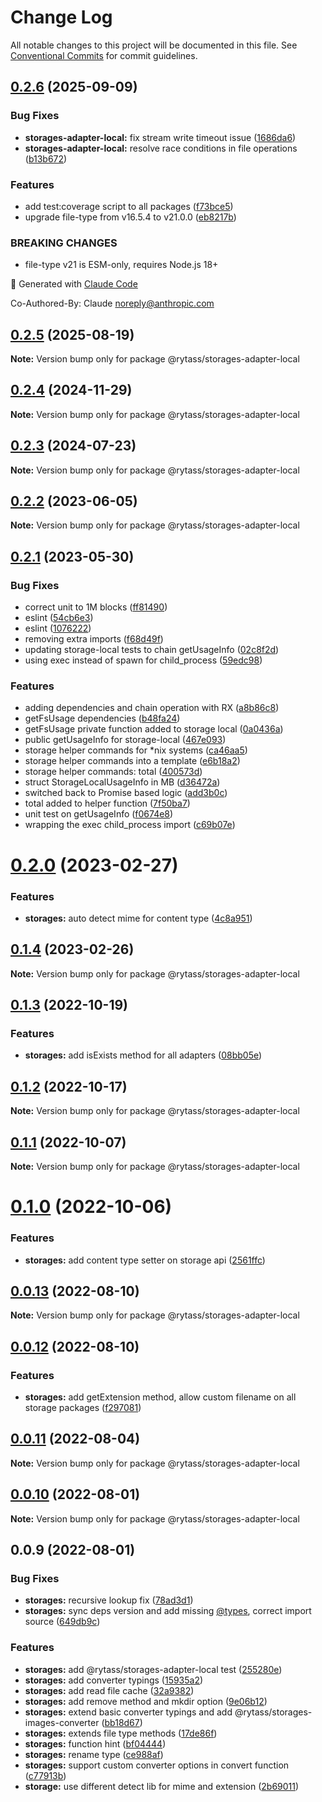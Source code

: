 # Change Log

All notable changes to this project will be documented in this file.
See [Conventional Commits](https://conventionalcommits.org) for commit guidelines.

## [0.2.6](https://github.com/Rytass/Utils/compare/@rytass/storages-adapter-local@0.2.5...@rytass/storages-adapter-local@0.2.6) (2025-09-09)

### Bug Fixes

- **storages-adapter-local:** fix stream write timeout issue ([1686da6](https://github.com/Rytass/Utils/commit/1686da680dfb4f3a7ca3d0c50d44b1bf6c9dc891))
- **storages-adapter-local:** resolve race conditions in file operations ([b13b672](https://github.com/Rytass/Utils/commit/b13b672a67509ee4d56402ab61f28c04f6956b33))

### Features

- add test:coverage script to all packages ([f73bce5](https://github.com/Rytass/Utils/commit/f73bce52024d453755824fa6af784f13da50061f))
- upgrade file-type from v16.5.4 to v21.0.0 ([eb8217b](https://github.com/Rytass/Utils/commit/eb8217b76c4a0d74061f782c082fd4183961bb12))

### BREAKING CHANGES

- file-type v21 is ESM-only, requires Node.js 18+

🤖 Generated with [Claude Code](https://claude.ai/code)

Co-Authored-By: Claude <noreply@anthropic.com>

## [0.2.5](https://github.com/Rytass/Utils/compare/@rytass/storages-adapter-local@0.2.4...@rytass/storages-adapter-local@0.2.5) (2025-08-19)

**Note:** Version bump only for package @rytass/storages-adapter-local

## [0.2.4](https://github.com/Rytass/Utils/compare/@rytass/storages-adapter-local@0.2.3...@rytass/storages-adapter-local@0.2.4) (2024-11-29)

**Note:** Version bump only for package @rytass/storages-adapter-local

## [0.2.3](https://github.com/Rytass/Utils/compare/@rytass/storages-adapter-local@0.2.2...@rytass/storages-adapter-local@0.2.3) (2024-07-23)

**Note:** Version bump only for package @rytass/storages-adapter-local

## [0.2.2](https://github.com/Rytass/Utils/compare/@rytass/storages-adapter-local@0.2.1...@rytass/storages-adapter-local@0.2.2) (2023-06-05)

**Note:** Version bump only for package @rytass/storages-adapter-local

## [0.2.1](https://github.com/Rytass/Utils/compare/@rytass/storages-adapter-local@0.2.0...@rytass/storages-adapter-local@0.2.1) (2023-05-30)

### Bug Fixes

- correct unit to 1M blocks ([ff81490](https://github.com/Rytass/Utils/commit/ff81490f52be89dc5061ee7deeb495b2940565d1))
- eslint ([54cb6e3](https://github.com/Rytass/Utils/commit/54cb6e30a4c07a8e7038154ca3c2310620bce3a4))
- eslint ([1076222](https://github.com/Rytass/Utils/commit/10762222cc673a22e852d01332c29acb85c1ee82))
- removing extra imports ([f68d49f](https://github.com/Rytass/Utils/commit/f68d49fa3e6aa0d03763481cd033c36c6a3f5287))
- updating storage-local tests to chain getUsageInfo ([02c8f2d](https://github.com/Rytass/Utils/commit/02c8f2d4f6bcb45b7959c4c358bb6fbdbc5b40da))
- using exec instead of spawn for child_process ([59edc98](https://github.com/Rytass/Utils/commit/59edc980e84899baedf5c62094aa51d668b73ba5))

### Features

- adding dependencies and chain operation with RX ([a8b86c8](https://github.com/Rytass/Utils/commit/a8b86c84ecc390ceeab1093c3c04ec057e207b91))
- getFsUsage dependencies ([b48fa24](https://github.com/Rytass/Utils/commit/b48fa2417a8d9b9f87807188876e577120eeef8b))
- getFsUsage private function added to storage local ([0a0436a](https://github.com/Rytass/Utils/commit/0a0436acb2a84091ecf779b15d15aed871a14545))
- public getUsageInfo for storage-local ([467e093](https://github.com/Rytass/Utils/commit/467e0930798e9efbb388da22795db0a701ba6ebe))
- storage helper commands for \*nix systems ([ca46aa5](https://github.com/Rytass/Utils/commit/ca46aa50a4bd2b2cc0911419ce5839a0f23eb380))
- storage helper commands into a template ([e6b18a2](https://github.com/Rytass/Utils/commit/e6b18a21f6a2dd8d91523a3dd3ccccffa54d5e1e))
- storage helper commands: total ([400573d](https://github.com/Rytass/Utils/commit/400573d26ef2f10f16d012591276755af89f35f0))
- struct StorageLocalUsageInfo in MB ([d36472a](https://github.com/Rytass/Utils/commit/d36472aa202de86ce4651e265d124fac0fb5b268))
- switched back to Promise based logic ([add3b0c](https://github.com/Rytass/Utils/commit/add3b0cf4a6c3bb987e1fe9e7ce76f96a78bb4f9))
- total added to helper function ([7f50ba7](https://github.com/Rytass/Utils/commit/7f50ba7ab8d92ebf6eed86eb629adf0870bbd691))
- unit test on getUsageInfo ([f0674e8](https://github.com/Rytass/Utils/commit/f0674e8a83ec32067a2d2c5bdf521ba9d0f2ab2c))
- wrapping the exec child_process import ([c69b07e](https://github.com/Rytass/Utils/commit/c69b07e55df292a12b64d8f9d83a88f9072b963a))

# [0.2.0](https://github.com/Rytass/Utils/compare/@rytass/storages-adapter-local@0.1.4...@rytass/storages-adapter-local@0.2.0) (2023-02-27)

### Features

- **storages:** auto detect mime for content type ([4c8a951](https://github.com/Rytass/Utils/commit/4c8a9515a1852d8431a6e9e1345d79b3e652de0c))

## [0.1.4](https://github.com/Rytass/Utils/compare/@rytass/storages-adapter-local@0.1.3...@rytass/storages-adapter-local@0.1.4) (2023-02-26)

**Note:** Version bump only for package @rytass/storages-adapter-local

## [0.1.3](https://github.com/Rytass/Utils/compare/@rytass/storages-adapter-local@0.1.2...@rytass/storages-adapter-local@0.1.3) (2022-10-19)

### Features

- **storages:** add isExists method for all adapters ([08bb05e](https://github.com/Rytass/Utils/commit/08bb05e669004dcc3a4f3e219a0c363ce9e9ef1a))

## [0.1.2](https://github.com/Rytass/Utils/compare/@rytass/storages-adapter-local@0.1.1...@rytass/storages-adapter-local@0.1.2) (2022-10-17)

**Note:** Version bump only for package @rytass/storages-adapter-local

## [0.1.1](https://github.com/Rytass/Utils/compare/@rytass/storages-adapter-local@0.1.0...@rytass/storages-adapter-local@0.1.1) (2022-10-07)

**Note:** Version bump only for package @rytass/storages-adapter-local

# [0.1.0](https://github.com/Rytass/Utils/compare/@rytass/storages-adapter-local@0.0.13...@rytass/storages-adapter-local@0.1.0) (2022-10-06)

### Features

- **storages:** add content type setter on storage api ([2561ffc](https://github.com/Rytass/Utils/commit/2561ffc5a4b66f208190ef2230c46276f9945df8))

## [0.0.13](https://github.com/Rytass/Utils/compare/@rytass/storages-adapter-local@0.0.12...@rytass/storages-adapter-local@0.0.13) (2022-08-10)

**Note:** Version bump only for package @rytass/storages-adapter-local

## [0.0.12](https://github.com/Rytass/Utils/compare/@rytass/storages-adapter-local@0.0.11...@rytass/storages-adapter-local@0.0.12) (2022-08-10)

### Features

- **storages:** add getExtension method, allow custom filename on all storage packages ([f297081](https://github.com/Rytass/Utils/commit/f297081a069f697294cc70d0957f62c2f7b05d79))

## [0.0.11](https://github.com/Rytass/Utils/compare/@rytass/storages-adapter-local@0.0.10...@rytass/storages-adapter-local@0.0.11) (2022-08-04)

**Note:** Version bump only for package @rytass/storages-adapter-local

## [0.0.10](https://github.com/Rytass/Utils/compare/@rytass/storages-adapter-local@0.0.9...@rytass/storages-adapter-local@0.0.10) (2022-08-01)

**Note:** Version bump only for package @rytass/storages-adapter-local

## 0.0.9 (2022-08-01)

### Bug Fixes

- **storages:** recursive lookup fix ([78ad3d1](https://github.com/Rytass/Utils/commit/78ad3d155b176090b0bebd1e1139ac2621a24596))
- **storages:** sync deps version and add missing [@types](https://github.com/types), correct import source ([649db9c](https://github.com/Rytass/Utils/commit/649db9cf04975689b00492afbe676edb0d495c0b))

### Features

- **storages:** add @rytass/storages-adapter-local test ([255280e](https://github.com/Rytass/Utils/commit/255280ef1f4ae8cb717acb4c1f442823c6e360ce))
- **storages:** add converter typings ([15935a2](https://github.com/Rytass/Utils/commit/15935a2d616e7d928b5288e7cbb1006659b5222e))
- **storages:** add read file cache ([32a9382](https://github.com/Rytass/Utils/commit/32a938234c08393cf24481d58d93b094021fc29b))
- **storages:** add remove method and mkdir option ([9e06b12](https://github.com/Rytass/Utils/commit/9e06b127d45726da3fd7c67f04fb309b0b63f5fc))
- **storages:** extend basic converter typings and add @rytass/storages-images-converter ([bb18d67](https://github.com/Rytass/Utils/commit/bb18d6743135242301112b65d5d83028a90df2c9))
- **storages:** extends file type methods ([17de86f](https://github.com/Rytass/Utils/commit/17de86fc4c264f9ac11a26379674a6550088c99e))
- **storages:** function hint ([bf04444](https://github.com/Rytass/Utils/commit/bf04444c60df0c99bd5d233377ea54f617f40538))
- **storages:** rename type ([ce988af](https://github.com/Rytass/Utils/commit/ce988afa85fa3ae7de683d66ae82e18ac1e5c17c))
- **storages:** support custom converter options in convert function ([c77913b](https://github.com/Rytass/Utils/commit/c77913bf252701691e114434f7e126cd3bc05987))
- **storage:** use different detect lib for mime and extension ([2b69011](https://github.com/Rytass/Utils/commit/2b69011fabb8ad2187f58251337d12763e88c8fe))

